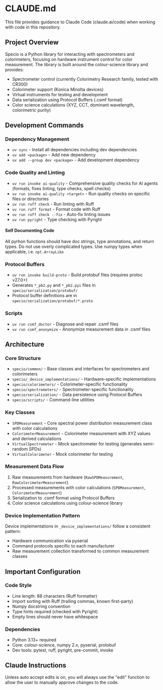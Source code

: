# CLAUDE.md

This file provides guidance to Claude Code (claude.ai/code) when working with
code in this repository.

## Project Overview

Specio is a Python library for interacting with spectrometers and colorimeters,
focusing on hardware instrument control for color measurement. The library is
built around the colour-science library and provides:

- Spectrometer control (currently Colorimetry Research family, tested with
  CR300)
- Colorimeter support (Konica Minolta devices)
- Virtual instruments for testing and development
- Data serialization using Protocol Buffers (.csmf format)
- Color science calculations (XYZ, CCT, dominant wavelength, colorimetric
  purity)

## Development Commands

### Dependency Management

- `uv sync` - Install all dependencies including dev dependencies
- `uv add <package>` - Add new dependency
- `uv add --group dev <package>` - Add development dependency

### Code Quality and Linting

- `uv run invoke ai-quality` - Comprehensive quality checks for AI agents (formats, fixes linting, type checks, spell checks)
- `uv run invoke ai-quality <target>` - Run quality checks on specific files or directories
- `uv run ruff check` - Run linting with Ruff
- `uv run ruff format` - Format code with Ruff
- `uv run ruff check --fix` - Auto-fix linting issues
- `uv run pyright` - Type checking with Pyright

#### Self Documenting Code

All pyrhon functions should have doc strings, type annotations, and return
types. Do not use overly complicated types. Use numpy types when applicable,
i.e. `npt.ArrayLike`

### Protocol Buffers

- `uv run invoke build-proto` - Build protobuf files (requires protoc v27.0+)
- Generates `*_pb2.py` and `*_pb2.pyi` files in `specio/serialization/protobuf/`
- Protocol buffer definitions are in `specio/serialization/protobuf/*.proto`

### Scripts

- `uv run csmf_doctor` - Diagnose and repair .csmf files
- `uv run csmf_anonymize` - Anonymize measurement data in .csmf files

## Architecture

### Core Structure

- `specio/common/` - Base classes and interfaces for spectrometers and
  colorimeters
- `specio/_device_implementations/` - Hardware-specific implementations
- `specio/colorimeters/` - Colorimeter-specific functionality
- `specio/spectrometers/` - Spectrometer-specific functionality
- `specio/serialization/` - Data persistence using Protocol Buffers
- `specio/scripts/` - Command-line utilities

### Key Classes

- `SPDMeasurement` - Core spectral power distribution measurement class with
  color calculations
- `ColorimeterMeasurement` - Colorimeter measurement with XYZ values and derived
  calculations
- `VirtualSpectrometer` - Mock spectrometer for testing (generates semi-random
  SPDs)
- `VirtualColorimeter` - Mock colorimeter for testing

### Measurement Data Flow

1. Raw measurements from hardware (`RawSPDMeasurement`,
   `RawColorimeterMeasurement`)
2. Processed measurements with color calculations (`SPDMeasurement`,
   `ColorimeterMeasurement`)
3. Serialization to .csmf format using Protocol Buffers
4. Color science calculations using colour-science library

### Device Implementation Pattern

Device implementations in `_device_implementations/` follow a consistent
pattern:

- Hardware communication via pyserial
- Command protocols specific to each manufacturer
- Raw measurement collection transformed to common measurement classes

## Important Configuration

### Code Style

- Line length: 88 characters (Ruff formatter)
- Import sorting with Ruff (trailing commas, known first-party)
- Numpy docstring convention
- Type hints required (checked with Pyright)
- Empty lines should never have whitespace

### Dependencies

- Python 3.13+ required
- Core: colour-science, numpy 2.x, pyserial, protobuf
- Dev tools: pytest, ruff, pyright, pre-commit, invoke

## Claude Instructions

Unless auto accept edits is on, you will always use the "edit" function to allow
the user to manually approve changes to the code.
